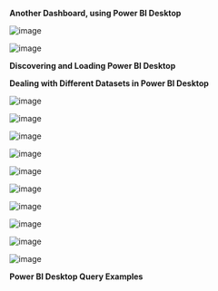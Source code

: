 **Another Dashboard, using Power BI Desktop**

![image](https://github.com/princit/Data_Analysis_and_Bussiness_Intelligence/assets/29123911/05073e86-1c5c-4a3a-bfb5-291b87b75377)

![image](https://github.com/princit/Data_Analysis_and_Bussiness_Intelligence/assets/29123911/8e8c4d22-9ea7-4dd0-ad69-7fe5dbff9ebd)

**Discovering and Loading Power BI Desktop**

**Dealing with Different Datasets in Power BI Desktop**

![image](https://github.com/princit/Data_Analysis_and_Bussiness_Intelligence/assets/29123911/2e3efa21-23f4-4b9b-b83a-cbc72ec71f3b)

![image](https://github.com/princit/Data_Analysis_and_Bussiness_Intelligence/assets/29123911/67f06355-7952-489e-9047-79894a3b695b)

![image](https://github.com/princit/Data_Analysis_and_Bussiness_Intelligence/assets/29123911/3319483e-b070-439e-b3ce-5e493d88917e)

![image](https://github.com/princit/Data_Analysis_and_Bussiness_Intelligence/assets/29123911/62352e34-1866-4864-9492-360bcdbf8d3a)

![image](https://github.com/princit/Data_Analysis_and_Bussiness_Intelligence/assets/29123911/cc480793-6f57-4583-b95a-8cc2f107bbb5)

![image](https://github.com/princit/Data_Analysis_and_Bussiness_Intelligence/assets/29123911/68297f5e-49b7-4230-a43a-cd2810719147)

![image](https://github.com/princit/Data_Analysis_and_Bussiness_Intelligence/assets/29123911/261a7912-7195-4768-9243-936fb30a338c)

![image](https://github.com/princit/Data_Analysis_and_Bussiness_Intelligence/assets/29123911/62b30162-b38b-43ec-9478-146674ea0306)

![image](https://github.com/princit/Data_Analysis_and_Bussiness_Intelligence/assets/29123911/bef7193a-da5d-45ba-853f-691d2ef1ea9c)

![image](https://github.com/princit/Data_Analysis_and_Bussiness_Intelligence/assets/29123911/9322516b-fa30-47f8-a45c-c9b8d583ace2)

**Power BI Desktop Query Examples**

